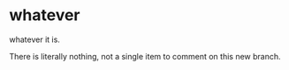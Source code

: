 # whatever
whatever it is.


There is literally nothing, not a single item to comment on this new branch.
